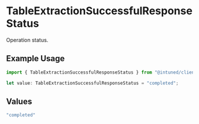 # TableExtractionSuccessfulResponseStatus

Operation status.

## Example Usage

```typescript
import { TableExtractionSuccessfulResponseStatus } from "@intuned/client/models/components";

let value: TableExtractionSuccessfulResponseStatus = "completed";
```

## Values

```typescript
"completed"
```